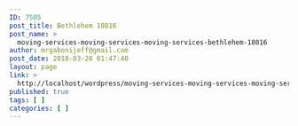 ```yaml
---
ID: 7505
post_title: Bethlehem 18016
post_name: >
  moving-services-moving-services-moving-services-bethlehem-18016
author: mrgabonijeff@gmail.com
post_date: 2018-03-28 01:47:40
layout: page
link: >
  http://localhost/wordpress/moving-services-moving-services-moving-services-bethlehem-18016/
published: true
tags: [ ]
categories: [ ]
---
```


